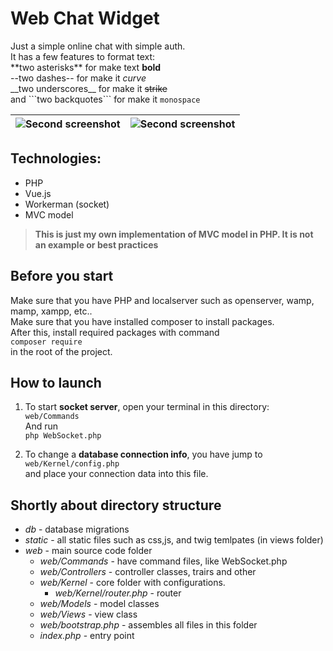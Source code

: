 # Web Chat Widget

Just a simple online chat with simple auth.<br>
It has a few features to format text:<br>
\*\*two asterisks\*\* for make text **bold**<br>
\-\-two dashes\-\- for make it *curve*<br>
\_\_two underscores\_\_ for make it ~~strike~~<br>
and \`\`\`two backquotes\`\`\` for make it ```monospace```<br>

| ![Second screenshot](https://i.ibb.co/hMQHtK0/Screenshot-10.png)  | ![Second screenshot](https://i.ibb.co/93MBW2w/Screenshot-1.png) |
| ------------- | ------------- |

## Technologies:
- PHP
- Vue.js
- Workerman (socket)
- MVC model

>**This is just my own implementation of MVC model in PHP. It is not an example or best practices**

## Before you start
Make sure that you have PHP and localserver such as openserver, wamp, mamp, xampp, etc..<br>
Make sure that you have installed composer to install packages.<br>
After this, install required packages with command
<br>```composer require```</br> in the root of the project.

## How to launch

1. To start **socket server**, open your terminal in this directory:
<br>```web/Commands``` <br>
And run
<br>```php WebSocket.php```<br>

2. To change a **database connection info**, you have jump to 
<br>```web/Kernel/config.php```</br>
and place your connection data into this file.

## Shortly about directory structure
- *db* - database migrations
- *static* - all static files such as css,js, and twig temlpates (in views folder)
- *web* - main source code folder
    - *web/Commands* - have command files, like WebSocket.php
    - *web/Controllers* - controller classes, trairs and other
    - *web/Kernel* - core folder with configurations.  
        - *web/Kernel/router.php* - router
    - *web/Models* - model classes
    - *web/Views* - view class
    - *web/bootstrap.php* - assembles all files in this folder
    - *index.php* - entry point